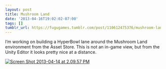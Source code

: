 ```yaml
---
layout: post
title: Mushroom Land
date: '2013-04-16T19:02:02-07:00'
tags: []
tumblr_url: https://fugugames.tumblr.com/post/110612475376/mushroom-land
---
```

I’m working on building a HyperBowl lane around the Mushroom Land environment from the Asset Store. This is not an in-game view, but from the Unity Editor it looks pretty nice at a distance.

[![Screen Shot 2013-04-14 at 2.09.57 PM](http://itshardtofondlepenguins.com/wp-content/uploads/2013/04/Screen-Shot-2013-04-14-at-2.09.57-PM.png)](http://itshardtofondlepenguins.com/wp-content/uploads/2013/04/Screen-Shot-2013-04-14-at-2.09.57-PM.png)

